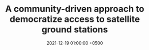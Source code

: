 ---
title: "A community-driven approach to democratize access to satellite ground stations"
collection: publications
image: /images/quasar_sq.jpg
permalink: /publications/quasar-mobicom21/
date: 2021-12-19 01:00:00 +0500
venue: 'ACM MobiCom'
bibtex: '/bibtex/quasar-mobicom21.html'
pdf: '/files/quasar-mobicom21.pdf'
pubtype: 'conference'
authors: 'Vaibhav Singh, <ins>Akarsh Prabhakara</ins>, Diana Zhang, Osman Yağan, Swarun Kumar'
award: 'GetMobile Research Highlight'
excerpt_separator: ""
---